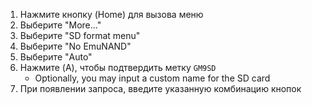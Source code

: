 1. Нажмите кнопку (Home) для вызова меню
2. Выберите "More..."
3. Выберите "SD format menu"
4. Выберите "No EmuNAND"
5. Выберите "Auto"
6. Нажмите (A), чтобы подтвердить метку `GM9SD`
   - Optionally, you may input a custom name for the SD card
7. При появлении запроса, введите указанную комбинацию кнопок
